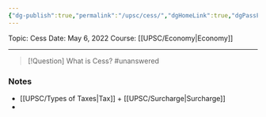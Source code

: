 ```yaml
---
{"dg-publish":true,"permalink":"/upsc/cess/","dgHomeLink":true,"dgPassFrontmatter":false}
---
```


Topic: Cess
Date: May 6, 2022
Course: [[UPSC/Economy|Economy]]

---

> [!Question] What is Cess? #unanswered 


### Notes
- [[UPSC/Types of Taxes|Tax]] + [[UPSC/Surcharge|Surcharge]]
- 



